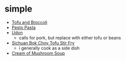# simple
* [Tofu and Broccoli](/tofuandbroccoli.md)
* [Pesto Pasta](https://damndelicious.net/2012/07/21/pesto-pasta-with-sun-dried-tomatoes-and-roasted/)
* [Udon](https://www.bonappetit.com/recipe/stir-fried-udon-with-pork)
    * calls for pork, but replace with either tofu or beans
* [Sichuan Bok Choy Tofu Stir Fry](https://thewanderlustkitchen.com/sichuan-bok-choy-tofu-stir-fry/)
    * i generally cook as a side dish
* [Cream of Mushroom Soup](tanoosh.github.io/creamofmushroomsoup.md)
